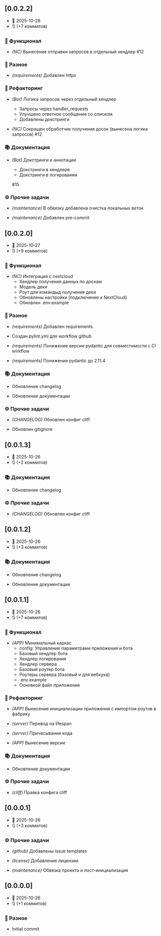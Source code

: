 ## [0.0.2.2]
- 📅 2025-10-28
- 🔃 (+7 коммитов)

### 🚀 Функционал

- *(NC)* Вынесение отправки запросов в отдельный хендлер
    #12


### 💼 Разное

- *(requirements)* Добавлен httpx


### 🚜 Рефакторинг

- *(Bot)* Логика запросов через отдельный хендлер
    - Запросы через handler_requests
    - Улучшено ответное сообщение со списком
    - Добавлены докстринги

- *(NC)* Сокращен обработчик получения досок (вынесена логика запросов)
    #12


### 📚 Документация

- *(Bot)* Докстринги и аннотации
    - Докстринги в хендлере
    - Докстринги в логировании

    #15


### ⚙️ Прочие задачи

- *(maintenance)* В обвязку добавлена очистка локальных веток

- *(maintenance)* Добавлен pre-commit

## [0.0.2.0]
- 📅 2025-10-27
- 🔃 (+9 коммитов)

### 🚀 Функционал

- *(NC)* Интеграция с nextcloud
    - Хендлер получения данных по доскам
    - Модель деки
    - Роут для командыд получения деки
    - Обновлены настройки (подключение к NextCloud)
    - Обновлен .env.example


### 💼 Разное

- *(requirements)* Добавлен requirements

- Создан pylint.yml для workflow github

- *(requirements)* Понижение версии pydantic для совместимости с CI wirkflow

- *(requirements)* Понижение pydantic до 2.11.4


### 📚 Документация

- Обновление changelog

- Обновление документации


### ⚙️ Прочие задачи

- *(CHANGELOG)* Обновлен конфиг cliff

- Обновлен gitignore

## [0.0.1.3]
- 📅 2025-10-26
- 🔃 (+2 коммитов)

### 📚 Документация

- Обновление changelog


### ⚙️ Прочие задачи

- *(CHANGELOG)* Обновлен конфиг cliff

## [0.0.1.2]
- 📅 2025-10-26
- 🔃 (+3 коммитов)

### 📚 Документация

- Обновление changelog

- Обновление документации

## [0.0.1.1]
- 📅 2025-10-26
- 🔃 (+7 коммитов)

### 🚀 Функционал

- *(APP)* Минимальный каркас
    - config: Управление параметрами приложения и бота
    - Базовый хендлер бота
    - Хендлер логирования
    - Хендлер сервера
    - Базовый роутер бота
    - Роутеры сервера (базовый и для вебхука)
    - .env.example
    - Основной файл приложения


### 🚜 Рефакторинг

- *(APP)* Вынесение инициализации приложения с импортом роутов в фабрику

- *(server)* Перевод на lifespan

- *(server)* Причесывание кода

- *(APP)* Вынесение версии


### 📚 Документация

- Обновление документации


### ⚙️ Прочие задачи

- *(cliff)* Правка конфига cliff

## [0.0.0.1]
- 📅 2025-10-26
- 🔃 (+3 коммитов)

### ⚙️ Прочие задачи

- *(github)* Добавлены issue templates

- *(license)* Добавление лицензии

- *(maintenance)* Обвязка проекта и пост-инициализация

## [0.0.0.0]
- 📅 2025-10-26
- 🔃 (+1 коммитов)

### 💼 Разное

- Initial commit

